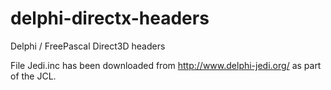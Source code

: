 # delphi-directx-headers
Delphi / FreePascal Direct3D headers

File Jedi.inc has been downloaded from http://www.delphi-jedi.org/ as part of the JCL.
